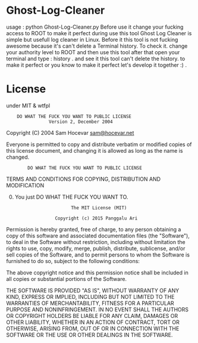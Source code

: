 # Ghost-Log-Cleaner

usage : python Ghost-Log-Cleaner.py
Before use it change your fucking access to ROOT to make it perfect during use this tool 
Ghost Log Cleaner is simple but usefull log cleaner in Linux. Before it this tool is not fucking awesome because it's can't delete a Terminal history. To check it. change your authority level to ROOT and then use this tool after that open your terminal and type : history . and see it this tool can't delete the history. to make it perfect or you know to make it perfect let's develop it together :) .

# License

under MIT & wtfpl

        DO WHAT THE FUCK YOU WANT TO PUBLIC LICENSE 
                    Version 2, December 2004 

 Copyright (C) 2004 Sam Hocevar <sam@hocevar.net> 

 Everyone is permitted to copy and distribute verbatim or modified 
 copies of this license document, and changing it is allowed as long 
 as the name is changed. 

            DO WHAT THE FUCK YOU WANT TO PUBLIC LICENSE 
   TERMS AND CONDITIONS FOR COPYING, DISTRIBUTION AND MODIFICATION 

  0. You just DO WHAT THE FUCK YOU WANT TO.
  


                              The MIT License (MIT)

                        Copyright (c) 2015 Panggalu Ari

Permission is hereby granted, free of charge, to any person obtaining a copy
of this software and associated documentation files (the "Software"), to deal
in the Software without restriction, including without limitation the rights
to use, copy, modify, merge, publish, distribute, sublicense, and/or sell
copies of the Software, and to permit persons to whom the Software is
furnished to do so, subject to the following conditions:

The above copyright notice and this permission notice shall be included in
all copies or substantial portions of the Software.

THE SOFTWARE IS PROVIDED "AS IS", WITHOUT WARRANTY OF ANY KIND, EXPRESS OR
IMPLIED, INCLUDING BUT NOT LIMITED TO THE WARRANTIES OF MERCHANTABILITY,
FITNESS FOR A PARTICULAR PURPOSE AND NONINFRINGEMENT. IN NO EVENT SHALL THE
AUTHORS OR COPYRIGHT HOLDERS BE LIABLE FOR ANY CLAIM, DAMAGES OR OTHER
LIABILITY, WHETHER IN AN ACTION OF CONTRACT, TORT OR OTHERWISE, ARISING FROM,
OUT OF OR IN CONNECTION WITH THE SOFTWARE OR THE USE OR OTHER DEALINGS IN
THE SOFTWARE.
